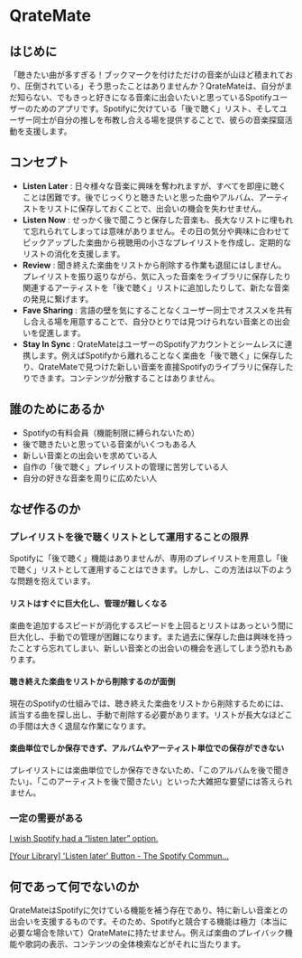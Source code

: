 # QrateMate

## はじめに

「聴きたい曲が多すぎる！ブックマークを付けただけの音楽が山ほど積まれており、圧倒されている」そう思ったことはありませんか？QrateMateは、自分がまだ知らない、でもきっと好きになる音楽に出会いたいと思っているSpotifyユーザーのためのアプリです。Spotifyに欠けている「後で聴く」リスト、そしてユーザー同士が自分の推しを布教し合える場を提供することで、彼らの音楽探窟活動を支援します。

## コンセプト

- **Listen Later** : 日々様々な音楽に興味を奪われますが、すべてを即座に聴くことは困難です。後でじっくりと聴きたいと思った曲やアルバム、アーティストをリストに保存しておくことで、出会いの機会を失わせません。
- **Listen Now** : せっかく後で聞こうと保存した音楽も、長大なリストに埋もれて忘れられてしまっては意味がありません。その日の気分や興味に合わせてピックアップした楽曲から視聴用の小さなプレイリストを作成し、定期的なリストの消化を支援します。
- **Review** : 聞き終えた楽曲をリストから削除する作業も退屈にはしません。プレイリストを振り返りながら、気に入った音楽をライブラリに保存したり関連するアーティストを「後で聴く」リストに追加したりして、新たな音楽の発見に繋げます。
- **Fave Sharing** : 言語の壁を気にすることなくユーザー同士でオススメを共有し合える場を用意することで、自分ひとりでは見つけられない音楽との出会いを促進します。
- **Stay In Sync** : QrateMateはユーザーのSpotifyアカウントとシームレスに連携します。例えばSpotifyから離れることなく楽曲を「後で聴く」に保存したり、QrateMateで見つけた新しい音楽を直接Spotifyのライブラリに保存したりできます。コンテンツが分散することはありません。

## 誰のためにあるか

- Spotifyの有料会員（機能制限に縛られないため）
- 後で聴きたいと思っている音楽がいくつもある人
- 新しい音楽との出会いを求めている人
- 自作の「後で聴く」プレイリストの管理に苦労している人
- 自分の好きな音楽を周りに広めたい人

## なぜ作るのか

### プレイリストを後で聴くリストとして運用することの限界

Spotifyに「後で聴く」機能はありませんが、専用のプレイリストを用意し「後で聴く」リストとして運用することはできます。しかし、この方法は以下のような問題を抱えています。

#### リストはすぐに巨大化し、管理が難しくなる

楽曲を追加するスピードが消化するスピードを上回るとリストはあっという間に巨大化し、手動での管理が困難になります。また過去に保存した曲は興味を持ったことすら忘れてしまい、新しい音楽との出会いの機会を逃してしまう恐れもあります。

#### 聴き終えた楽曲をリストから削除するのが面倒

現在のSpotifyの仕組みでは、聴き終えた楽曲をリストから削除するためには、該当する曲を探し出し、手動で削除する必要があります。リストが長大なほどこの手間は大きく退屈な作業になります。

#### 楽曲単位でしか保存できず、アルバムやアーティスト単位での保存ができない

プレイリストには楽曲単位でしか保存できないため、「このアルバムを後で聞きたい」、「このアーティストを後で聞きたい」といった大雑把な要望には答えられません。

### 一定の需要がある

[I wish Spotify had a “listen later” option.](https://www.reddit.com/r/spotify/comments/r7pg0j/i_wish_spotify_had_a_listen_later_option/)

[[Your Library] 'Listen later' Button - The Spotify Commun…](https://community.spotify.com/t5/Live-Ideas/Your-Library-Listen-later-Button/idi-p/4510092)

## 何であって何でないのか

QrateMateはSpotifyに欠けている機能を補う存在であり、特に新しい音楽との出会いを支援するものです。そのため、Spotifyと競合する機能は極力（本当に必要な場合を除いて）QrateMateに持たせません。例えば楽曲のプレイバック機能や歌詞の表示、コンテンツの全体検索などがそれに当たります。
